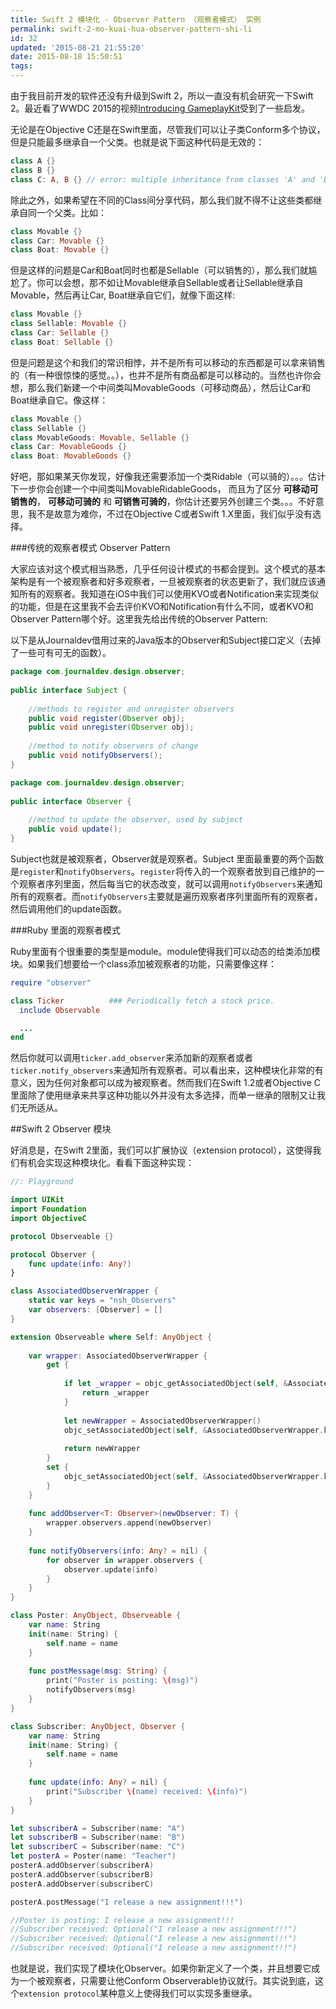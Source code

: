 ```yaml
---
title: Swift 2 模块化 - Observer Pattern （观察者模式） 实例
permalink: swift-2-mo-kuai-hua-observer-pattern-shi-li
id: 32
updated: '2015-08-21 21:55:20'
date: 2015-08-18 15:50:51
tags:
---
```


由于我目前开发的软件还没有升级到Swift 2，所以一直没有机会研究一下Swift 2。最近看了WWDC 2015的视频[Introducing GameplayKit](https://developer.apple.com/videos/wwdc/2015/?id=608)受到了一些启发。

无论是在Objective C还是在Swift里面，尽管我们可以让子类Conform多个协议，但是只能最多继承自一个父类。也就是说下面这种代码是无效的：

```Swift
class A {}
class B {}
class C: A, B {} // error: multiple inheritance from classes 'A' and 'B'
```

除此之外，如果希望在不同的Class间分享代码，那么我们就不得不让这些类都继承自同一个父类。比如：

```Swift
class Movable {}
class Car: Movable {}
class Boat: Movable {}
```

但是这样的问题是Car和Boat同时也都是Sellable（可以销售的），那么我们就尴尬了。你可以会想，那不如让Movable继承自Sellable或者让Sellable继承自Movable，然后再让Car, Boat继承自它们，就像下面这样:

```Swift
class Movable {}
class Sellable: Movable {}
class Car: Sellable {}
class Boat: Sellable {}
```

但是问题是这个和我们的常识相悖，并不是所有可以移动的东西都是可以拿来销售的（有一种很惊悚的感觉。。），也并不是所有商品都是可以移动的。当然也许你会想，那么我们新建一个中间类叫MovableGoods（可移动商品），然后让Car和Boat继承自它。像这样：

```Swift
class Movable {}
class Sellable {}
class MovableGoods: Movable, Sellable {}
class Car: MovableGoods {}
class Boat: MovableGoods {}
```

好吧，那如果某天你发现，好像我还需要添加一个类Ridable（可以骑的）。。。估计下一步你会创建一个中间类叫MovableRidableGoods， 而且为了区分 **可移动可销售的**， **可移动可骑的** 和 **可销售可骑的**，你估计还要另外创建三个类。。。不好意思，我不是故意为难你，不过在Objective C或者Swift 1.X里面，我们似乎没有选择。

###传统的观察者模式 Observer Pattern

大家应该对这个模式相当熟悉，几乎任何设计模式的书都会提到。这个模式的基本架构是有一个被观察者和好多观察者，一旦被观察者的状态更新了，我们就应该通知所有的观察者。我知道在iOS中我们可以使用KVO或者Notification来实现类似的功能，但是在这里我不会去评价KVO和Notification有什么不同，或者KVO和Observer Pattern哪个好。这里我先给出传统的Observer Pattern:

以下是从Journaldev借用过来的Java版本的Observer和Subject接口定义（去掉了一些可有可无的函数）。

```Java
package com.journaldev.design.observer;
 
public interface Subject {
 
    //methods to register and unregister observers
    public void register(Observer obj);
    public void unregister(Observer obj);
     
    //method to notify observers of change
    public void notifyObservers();
}
```

```Java
package com.journaldev.design.observer;
 
public interface Observer {
     
    //method to update the observer, used by subject
    public void update();
}
```

Subject也就是被观察者，Observer就是观察者。Subject 里面最重要的两个函数是`register`和`notifyObservers`。`register`将传入的一个观察者放到自己维护的一个观察者序列里面，然后每当它的状态改变，就可以调用`notifyObservers`来通知所有的观察者。而`notifyObservers`主要就是遍历观察者序列里面所有的观察者，然后调用他们的update函数。

###Ruby 里面的观察者模式

Ruby里面有个很重要的类型是module。module使得我们可以动态的给类添加模块。如果我们想要给一个class添加被观察者的功能，只需要像这样：

```Ruby
require "observer"

class Ticker          ### Periodically fetch a stock price.
  include Observable

  ...
end
```

然后你就可以调用`ticker.add_observer`来添加新的观察者或者`ticker.notify_observers`来通知所有观察者。可以看出来，这种模块化非常的有意义，因为任何对象都可以成为被观察者。然而我们在Swift 1.2或者Objective C里面除了使用继承来共享这种功能以外并没有太多选择，而单一继承的限制又让我们无所适从。

##Swift 2 Observer 模块

好消息是，在Swift 2里面，我们可以扩展协议（extension protocol），这使得我们有机会实现这种模块化。看看下面这种实现：

```swift
//: Playground

import UIKit
import Foundation
import ObjectiveC

protocol Observeable {}

protocol Observer {
    func update(info: Any?)
}

class AssociatedObserverWrapper {
    static var keys = "nsh_Observers"
    var observers: [Observer] = []
}

extension Observeable where Self: AnyObject {
    
    var wrapper: AssociatedObserverWrapper {
        get {
            
            if let _wrapper = objc_getAssociatedObject(self, &AssociatedObserverWrapper.keys) as? AssociatedObserverWrapper {
                return _wrapper
            }
            
            let newWrapper = AssociatedObserverWrapper()
            objc_setAssociatedObject(self, &AssociatedObserverWrapper.keys, newWrapper, objc_AssociationPolicy.OBJC_ASSOCIATION_RETAIN_NONATOMIC)
            
            return newWrapper
        }
        set {
            objc_setAssociatedObject(self, &AssociatedObserverWrapper.keys, newValue, objc_AssociationPolicy.OBJC_ASSOCIATION_RETAIN_NONATOMIC)
        }
    }
    
    func addObserver<T: Observer>(newObserver: T) {
        wrapper.observers.append(newObserver)
    }
    
    func notifyObservers(info: Any? = nil) {
        for observer in wrapper.observers {
            observer.update(info)
        }
    }
}

class Poster: AnyObject, Observeable {
    var name: String
    init(name: String) {
        self.name = name
    }
    
    func postMessage(msg: String) {
        print("Poster is posting: \(msg)")
        notifyObservers(msg)
    }
}

class Subscriber: AnyObject, Observer {
    var name: String
    init(name: String) {
        self.name = name
    }
    
    func update(info: Any? = nil) {
        print("Subscriber \(name) received: \(info)")
    }
}

let subscriberA = Subscriber(name: "A")
let subscriberB = Subscriber(name: "B")
let subscriberC = Subscriber(name: "C")
let posterA = Poster(name: "Teacher")
posterA.addObserver(subscriberA)
posterA.addObserver(subscriberB)
posterA.addObserver(subscriberC)

posterA.postMessage("I release a new assignment!!!")

//Poster is posting: I release a new assignment!!!
//Subscriber received: Optional("I release a new assignment!!!")
//Subscriber received: Optional("I release a new assignment!!!")
//Subscriber received: Optional("I release a new assignment!!!")
```

也就是说，我们实现了模块化Observer。如果你新定义了一个类，并且想要它成为一个被观察者，只需要让他Conform Observerable协议就行。其实说到底，这个`extension protocol`某种意义上使得我们可以实现多重继承。
